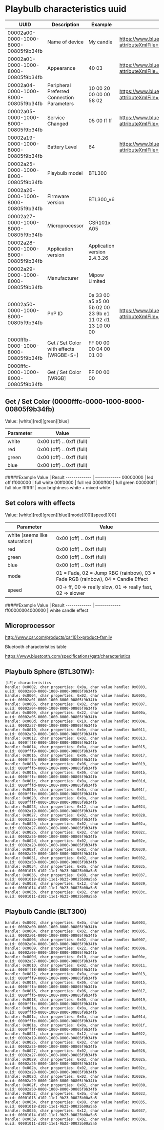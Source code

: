 Playbulb characteristics uuid
====================

UUID                                  | Description                                                   | Example                          | URL | 
------------------------------------- | ------------------------------------------------------------- | -------------------------------- | ---------------------------------------------------------------------------------------------------------------------- |
00002a00-0000-1000-8000-00805f9b34fb  | Name of device                                                | My candle                        | https://www.bluetooth.com/specifications/gatt/viewer?attributeXmlFile=org.bluetooth.characteristic.gap.device_name.xml |
00002a01-0000-1000-8000-00805f9b34fb  | Appearance                                                    | 40 03                            | https://www.bluetooth.com/specifications/gatt/viewer?attributeXmlFile=org.bluetooth.characteristic.gap.appearance.xml |
00002a04-0000-1000-8000-00805f9b34fb  | Peripheral Preferred Connection Parameters                    | 10 00 20 00 00 00 58 02          | https://www.bluetooth.com/specifications/gatt/viewer?attributeXmlFile=org.bluetooth.characteristic.gap.peripheral_preferred_connection_parameters.xml |
00002a05-0000-1000-8000-00805f9b34fb  | Service Changed                                               | 05 00 ff ff                      | https://www.bluetooth.com/specifications/gatt/viewer?attributeXmlFile=org.bluetooth.characteristic.gatt.service_changed.xml |
00002a19-0000-1000-8000-00805f9b34fb  | Battery Level                                                 | 64                               | https://www.bluetooth.com/specifications/gatt/viewer?attributeXmlFile=org.bluetooth.characteristic.battery_level.xml | 
00002a25-0000-1000-8000-00805f9b34fb  | Playbulb model                                                | BTL300 | |
00002a26-0000-1000-8000-00805f9b34fb  | Firmware version                                              | BTL300_v6 | |
00002a27-0000-1000-8000-00805f9b34fb  | Microprocessor                                                | CSR101x A05 | |
00002a28-0000-1000-8000-00805f9b34fb  | Application version                                           | Application version 2.4.3.26 | |
00002a29-0000-1000-8000-00805f9b34fb  | Manufacturer                                                  | Mipow Limited | |
00002a50-0000-1000-8000-00805f9b34fb  | PnP ID                                                        | 0a 33 00 a5 a5 00 5b 02 00 23 9b e1 11 02 d1 13 10 00 00 | https://www.bluetooth.com/specifications/gatt/viewer?attributeXmlFile=org.bluetooth.characteristic.pnp_id.xml |
0000fffb-0000-1000-8000-00805f9b34fb  | Get / Set Color with effects [WRGBE-S-]                       | FF 00 00 00 04 00 01 00 | | 
0000fffc-0000-1000-8000-00805f9b34fb  | Get / Set Color [WRGB]                                        | FF 00 00 00 | |

Get / Set Color (0000fffc-0000-1000-8000-00805f9b34fb)
---------------------
Value: [white][red][green][blue]

Parameter  | Value
------------- | -------------
white | 0x00 (off) .. 0xff (full)
red   | 0x00 (off) .. 0xff (full)
green | 0x00 (off) .. 0xff (full)
blue  | 0x00 (off) .. 0xff (full)

#####Example
Value  | Result
------------- | -------------
00000000 | led off
ff000000 | full white
00ff0000 | full red
0000ff00 | full green
000000ff | full blue
ffffffff | max brightness white + mixed white

Set colors with effects
---------------------
Value: [white][red][green][blue][mode][00][speed][00]

Parameter  | Value
------------- | -------------
white (seems like saturation) | 0x00 (off) .. 0xff (full)
red | 0x00 (off) .. 0xff (full)
green | 0x00 (off) .. 0xff (full)
blue | 0x00 (off) .. 0xff (full)
mode  | 01 = Fade, 02 = Jump RBG (rainbow), 03 = Fade RGB (rainbow), 04 = Candle Effect
speed | 00-> ff, 00 => really slow, 01 => really fast, 02 => slower

#####Example
Value  | Result
------------- | -------------
ff00000004000000 | white candle effect

Microprocessor
---------------------

http://www.csr.com/products/csr101x-product-family

Bluetooth characteristics table

https://www.bluetooth.com/specifications/gatt/characteristics


Playbulb Sphere (BTL301W):
------------------------
```
[LE]> characteristics
handle: 0x0002, char properties: 0x0a, char value handle: 0x0003, uuid: 00002a00-0000-1000-8000-00805f9b34fb
handle: 0x0004, char properties: 0x02, char value handle: 0x0005, uuid: 00002a01-0000-1000-8000-00805f9b34fb
handle: 0x0006, char properties: 0x02, char value handle: 0x0007, uuid: 00002a04-0000-1000-8000-00805f9b34fb
handle: 0x0009, char properties: 0x22, char value handle: 0x000a, uuid: 00002a05-0000-1000-8000-00805f9b34fb
handle: 0x000d, char properties: 0x10, char value handle: 0x000e, uuid: 00002a37-0000-1000-8000-00805f9b34fb
handle: 0x0010, char properties: 0x0e, char value handle: 0x0011, uuid: 00002a39-0000-1000-8000-00805f9b34fb
handle: 0x0012, char properties: 0x02, char value handle: 0x0013, uuid: 0000fff8-0000-1000-8000-00805f9b34fb
handle: 0x0014, char properties: 0x0a, char value handle: 0x0015, uuid: 0000fff9-0000-1000-8000-00805f9b34fb
handle: 0x0016, char properties: 0x06, char value handle: 0x0017, uuid: 0000fffa-0000-1000-8000-00805f9b34fb
handle: 0x0018, char properties: 0x06, char value handle: 0x0019, uuid: 0000fffb-0000-1000-8000-00805f9b34fb
handle: 0x001a, char properties: 0x06, char value handle: 0x001b, uuid: 0000fffc-0000-1000-8000-00805f9b34fb
handle: 0x001c, char properties: 0x0a, char value handle: 0x001d, uuid: 0000fffd-0000-1000-8000-00805f9b34fb
handle: 0x001e, char properties: 0x0a, char value handle: 0x001f, uuid: 0000fffe-0000-1000-8000-00805f9b34fb
handle: 0x0020, char properties: 0x0a, char value handle: 0x0021, uuid: 0000ffff-0000-1000-8000-00805f9b34fb
handle: 0x0023, char properties: 0x12, char value handle: 0x0024, uuid: 00002a19-0000-1000-8000-00805f9b34fb
handle: 0x0027, char properties: 0x02, char value handle: 0x0028, uuid: 00002a25-0000-1000-8000-00805f9b34fb
handle: 0x0029, char properties: 0x02, char value handle: 0x002a, uuid: 00002a27-0000-1000-8000-00805f9b34fb
handle: 0x002b, char properties: 0x02, char value handle: 0x002c, uuid: 00002a26-0000-1000-8000-00805f9b34fb
handle: 0x002d, char properties: 0x02, char value handle: 0x002e, uuid: 00002a28-0000-1000-8000-00805f9b34fb
handle: 0x002f, char properties: 0x02, char value handle: 0x0030, uuid: 00002a29-0000-1000-8000-00805f9b34fb
handle: 0x0031, char properties: 0x02, char value handle: 0x0032, uuid: 00002a50-0000-1000-8000-00805f9b34fb
handle: 0x0034, char properties: 0x0a, char value handle: 0x0035, uuid: 00001013-d102-11e1-9b23-00025b00a5a5
handle: 0x0036, char properties: 0x08, char value handle: 0x0037, uuid: 00001018-d102-11e1-9b23-00025b00a5a5
handle: 0x0038, char properties: 0x12, char value handle: 0x0039, uuid: 00001014-d102-11e1-9b23-00025b00a5a5
handle: 0x003b, char properties: 0x02, char value handle: 0x003c, uuid: 00001011-d102-11e1-9b23-00025b00a5a5
```


Playbulb Candle (BLT300)
------------------------

```
handle: 0x0002, char properties: 0x0a, char value handle: 0x0003, uuid: 00002a00-0000-1000-8000-00805f9b34fb
handle: 0x0004, char properties: 0x02, char value handle: 0x0005, uuid: 00002a01-0000-1000-8000-00805f9b34fb
handle: 0x0006, char properties: 0x02, char value handle: 0x0007, uuid: 00002a04-0000-1000-8000-00805f9b34fb
handle: 0x0009, char properties: 0x22, char value handle: 0x000a, uuid: 00002a05-0000-1000-8000-00805f9b34fb
handle: 0x000d, char properties: 0x10, char value handle: 0x000e, uuid: 00002a37-0000-1000-8000-00805f9b34fb
handle: 0x0010, char properties: 0x02, char value handle: 0x0011, uuid: 0000fff8-0000-1000-8000-00805f9b34fb
handle: 0x0012, char properties: 0x0a, char value handle: 0x0013, uuid: 0000fff9-0000-1000-8000-00805f9b34fb
handle: 0x0014, char properties: 0x06, char value handle: 0x0015, uuid: 0000fffa-0000-1000-8000-00805f9b34fb
handle: 0x0016, char properties: 0x06, char value handle: 0x0017, uuid: 0000fffb-0000-1000-8000-00805f9b34fb
handle: 0x0018, char properties: 0x06, char value handle: 0x0019, uuid: 0000fffc-0000-1000-8000-00805f9b34fb
handle: 0x001a, char properties: 0x0a, char value handle: 0x001b, uuid: 0000fffd-0000-1000-8000-00805f9b34fb
handle: 0x001c, char properties: 0x0a, char value handle: 0x001d, uuid: 0000fffe-0000-1000-8000-00805f9b34fb
handle: 0x001e, char properties: 0x0a, char value handle: 0x001f, uuid: 0000ffff-0000-1000-8000-00805f9b34fb
handle: 0x0021, char properties: 0x12, char value handle: 0x0022, uuid: 00002a19-0000-1000-8000-00805f9b34fb
handle: 0x0025, char properties: 0x02, char value handle: 0x0026, uuid: 00002a25-0000-1000-8000-00805f9b34fb
handle: 0x0027, char properties: 0x02, char value handle: 0x0028, uuid: 00002a27-0000-1000-8000-00805f9b34fb
handle: 0x0029, char properties: 0x02, char value handle: 0x002a, uuid: 00002a26-0000-1000-8000-00805f9b34fb
handle: 0x002b, char properties: 0x02, char value handle: 0x002c, uuid: 00002a28-0000-1000-8000-00805f9b34fb
handle: 0x002d, char properties: 0x02, char value handle: 0x002e, uuid: 00002a29-0000-1000-8000-00805f9b34fb
handle: 0x002f, char properties: 0x02, char value handle: 0x0030, uuid: 00002a50-0000-1000-8000-00805f9b34fb
handle: 0x0032, char properties: 0x0a, char value handle: 0x0033, uuid: 00001013-d102-11e1-9b23-00025b00a5a5
handle: 0x0034, char properties: 0x08, char value handle: 0x0035, uuid: 00001018-d102-11e1-9b23-00025b00a5a5
handle: 0x0036, char properties: 0x12, char value handle: 0x0037, uuid: 00001014-d102-11e1-9b23-00025b00a5a5
handle: 0x0039, char properties: 0x02, char value handle: 0x003a, uuid: 00001011-d102-11e1-9b23-00025b00a5a5
```
